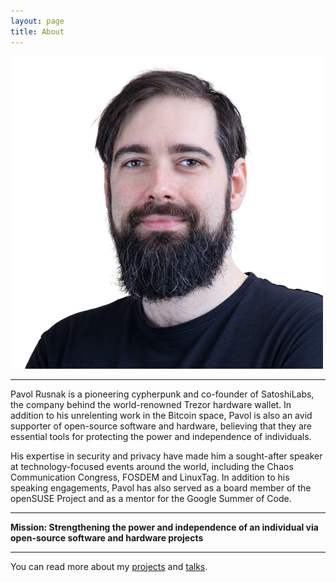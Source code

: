 ```yaml
---
layout: page
title: About
---
```


![photo](/assets/photo.png)

----

Pavol Rusnak is a pioneering cypherpunk and co-founder of SatoshiLabs, the company behind the world-renowned Trezor hardware wallet.
In addition to his unrelenting work in the Bitcoin space, Pavol is also an avid supporter of open-source software and hardware,
believing that they are essential tools for protecting the power and independence of individuals.

His expertise in security and privacy have made him a sought-after speaker at technology-focused events around the world,
including the Chaos Communication Congress, FOSDEM and LinuxTag.
In addition to his speaking engagements, Pavol has also served as a board member of the openSUSE Project and as a mentor for the Google Summer of Code.

----

**Mission: Strengthening the power and independence of an individual via open-source software and hardware projects**

----

You can read more about my [projects](/projects) and [talks](/talks).
